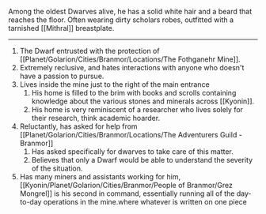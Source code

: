 Among the oldest Dwarves alive, he has a solid white hair and a beard that reaches the floor. Often wearing dirty scholars robes, outfitted with a tarnished [[Mithral]] breastplate. 
 
---
1. The Dwarf entrusted with the protection of [[Planet/Golarion/Cities/Branmor/Locations/The Fothganehr Mine]]. 
2. Extremely reclusive, and hates interactions with anyone who doesn't have a passion to pursue.
3. Lives inside the mine just to the right of the main entrance
	1. His home is filled to the brim with books and scrolls containing knowledge about the various stones and minerals across [[Kyonin]].
	2. His home is very reminiscent of a researcher who lives solely for their research, think academic hoarder.
4. Reluctantly, has asked for help from [[Planet/Golarion/Cities/Branmor/Locations/The Adventurers Guild - Branmor]]
	1. Has asked specifically for dwarves to take care of this matter.
	2. Believes that only a Dwarf would be able to understand the severity of the situation.
5. Has many miners and assistants working for him, [[Kyonin/Planet/Golarion/Cities/Branmor/People of Branmor/Grez Mongrel]] is his second in command, essentially running all of the day-to-day operations in the mine.where whatever is written on one piece 